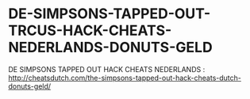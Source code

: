 # DE-SIMPSONS-TAPPED-OUT-TRCUS-HACK-CHEATS-NEDERLANDS-DONUTS-GELD
DE SIMPSONS TAPPED OUT HACK CHEATS NEDERLANDS : http://cheatsdutch.com/the-simpsons-tapped-out-hack-cheats-dutch-donuts-geld/
